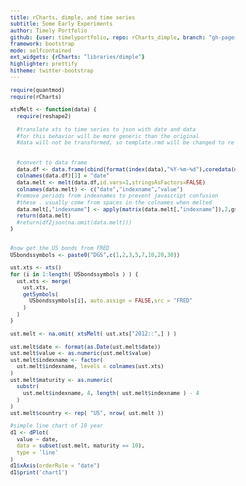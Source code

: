 ```yaml
---
title: rCharts, dimple, and time series
subtitle: Some Early Experiments
author: Timely Portfolio
github: {user: timelyportfolio, repo: rCharts_dimple, branch: "gh-pages"}
framework: bootstrap
mode: selfcontained
ext_widgets: {rCharts: "libraries/dimple"}
highlighter: prettify
hitheme: twitter-bootstrap
---
```




```r
require(quantmod)
require(rCharts)

xtsMelt <- function(data) {
  require(reshape2)
  
  #translate xts to time series to json with date and data
  #for this behavior will be more generic than the original
  #data will not be transformed, so template.rmd will be changed to reflect
  
  
  #convert to data frame
  data.df <- data.frame(cbind(format(index(data),"%Y-%m-%d"),coredata(data)))
  colnames(data.df)[1] = "date"
  data.melt <- melt(data.df,id.vars=1,stringsAsFactors=FALSE)
  colnames(data.melt) <- c("date","indexname","value")
  #remove periods from indexnames to prevent javascript confusion
  #these . usually come from spaces in the colnames when melted
  data.melt[,"indexname"] <- apply(matrix(data.melt[,"indexname"]),2,gsub,pattern="[.]",replacement="")
  return(data.melt)
  #return(df2json(na.omit(data.melt)))
}


#now get the US bonds from FRED
USbondssymbols <- paste0("DGS",c(1,2,3,5,7,10,20,30))

ust.xts <- xts()
for (i in 1:length( USbondssymbols ) ) {
  ust.xts <- merge( 
    ust.xts,
    getSymbols( 
      USbondssymbols[i], auto.assign = FALSE,src = "FRED"
    )
  )
}

ust.melt <- na.omit( xtsMelt( ust.xts["2012::",] ) )

ust.melt$date <- format(as.Date(ust.melt$date))
ust.melt$value <- as.numeric(ust.melt$value)
ust.melt$indexname <- factor(
  ust.melt$indexname, levels = colnames(ust.xts)
)
ust.melt$maturity <- as.numeric(
  substr(
    ust.melt$indexname, 4, length( ust.melt$indexname ) - 4
  )
)
ust.melt$country <- rep( "US", nrow( ust.melt ))

#simple line chart of 10 year
d1 <- dPlot(
  value ~ date,
  data = subset(ust.melt, maturity == 10),
  type = 'line'
)
d1$xAxis(orderRule = "date")
d1$print('chart1')
```


<div id='chart1' class='rChart dimple'></div>
<script type="text/javascript">
  var opts = {
 "dom": "chart1",
"width":    800,
"height":    400,
"x": "date",
"y": "value",
"type": "line",
"id": "chart1" 
},
    data = [
 {
 "date": "2012-01-02",
"indexname": "DGS10",
"value":   1.97,
"maturity":     10,
"country": "US" 
},
{
 "date": "2012-01-03",
"indexname": "DGS10",
"value":      2,
"maturity":     10,
"country": "US" 
},
{
 "date": "2012-01-04",
"indexname": "DGS10",
"value":   2.02,
"maturity":     10,
"country": "US" 
},
{
 "date": "2012-01-05",
"indexname": "DGS10",
"value":   1.98,
"maturity":     10,
"country": "US" 
},
{
 "date": "2012-01-08",
"indexname": "DGS10",
"value":   1.98,
"maturity":     10,
"country": "US" 
},
{
 "date": "2012-01-09",
"indexname": "DGS10",
"value":      2,
"maturity":     10,
"country": "US" 
},
{
 "date": "2012-01-10",
"indexname": "DGS10",
"value":   1.93,
"maturity":     10,
"country": "US" 
},
{
 "date": "2012-01-11",
"indexname": "DGS10",
"value":   1.94,
"maturity":     10,
"country": "US" 
},
{
 "date": "2012-01-12",
"indexname": "DGS10",
"value":   1.89,
"maturity":     10,
"country": "US" 
},
{
 "date": "2012-01-16",
"indexname": "DGS10",
"value":   1.87,
"maturity":     10,
"country": "US" 
},
{
 "date": "2012-01-17",
"indexname": "DGS10",
"value":   1.92,
"maturity":     10,
"country": "US" 
},
{
 "date": "2012-01-18",
"indexname": "DGS10",
"value":   2.01,
"maturity":     10,
"country": "US" 
},
{
 "date": "2012-01-19",
"indexname": "DGS10",
"value":   2.05,
"maturity":     10,
"country": "US" 
},
{
 "date": "2012-01-22",
"indexname": "DGS10",
"value":   2.09,
"maturity":     10,
"country": "US" 
},
{
 "date": "2012-01-23",
"indexname": "DGS10",
"value":   2.08,
"maturity":     10,
"country": "US" 
},
{
 "date": "2012-01-24",
"indexname": "DGS10",
"value":   2.01,
"maturity":     10,
"country": "US" 
},
{
 "date": "2012-01-25",
"indexname": "DGS10",
"value":   1.96,
"maturity":     10,
"country": "US" 
},
{
 "date": "2012-01-26",
"indexname": "DGS10",
"value":   1.93,
"maturity":     10,
"country": "US" 
},
{
 "date": "2012-01-29",
"indexname": "DGS10",
"value":   1.87,
"maturity":     10,
"country": "US" 
},
{
 "date": "2012-01-30",
"indexname": "DGS10",
"value":   1.83,
"maturity":     10,
"country": "US" 
},
{
 "date": "2012-01-31",
"indexname": "DGS10",
"value":   1.87,
"maturity":     10,
"country": "US" 
},
{
 "date": "2012-02-01",
"indexname": "DGS10",
"value":   1.86,
"maturity":     10,
"country": "US" 
},
{
 "date": "2012-02-02",
"indexname": "DGS10",
"value":   1.97,
"maturity":     10,
"country": "US" 
},
{
 "date": "2012-02-05",
"indexname": "DGS10",
"value":   1.93,
"maturity":     10,
"country": "US" 
},
{
 "date": "2012-02-06",
"indexname": "DGS10",
"value":      2,
"maturity":     10,
"country": "US" 
},
{
 "date": "2012-02-07",
"indexname": "DGS10",
"value":   2.01,
"maturity":     10,
"country": "US" 
},
{
 "date": "2012-02-08",
"indexname": "DGS10",
"value":   2.04,
"maturity":     10,
"country": "US" 
},
{
 "date": "2012-02-09",
"indexname": "DGS10",
"value":   1.96,
"maturity":     10,
"country": "US" 
},
{
 "date": "2012-02-12",
"indexname": "DGS10",
"value":   1.99,
"maturity":     10,
"country": "US" 
},
{
 "date": "2012-02-13",
"indexname": "DGS10",
"value":   1.92,
"maturity":     10,
"country": "US" 
},
{
 "date": "2012-02-14",
"indexname": "DGS10",
"value":   1.93,
"maturity":     10,
"country": "US" 
},
{
 "date": "2012-02-15",
"indexname": "DGS10",
"value":   1.99,
"maturity":     10,
"country": "US" 
},
{
 "date": "2012-02-16",
"indexname": "DGS10",
"value":   2.01,
"maturity":     10,
"country": "US" 
},
{
 "date": "2012-02-20",
"indexname": "DGS10",
"value":   2.05,
"maturity":     10,
"country": "US" 
},
{
 "date": "2012-02-21",
"indexname": "DGS10",
"value":   2.01,
"maturity":     10,
"country": "US" 
},
{
 "date": "2012-02-22",
"indexname": "DGS10",
"value":   1.99,
"maturity":     10,
"country": "US" 
},
{
 "date": "2012-02-23",
"indexname": "DGS10",
"value":   1.98,
"maturity":     10,
"country": "US" 
},
{
 "date": "2012-02-26",
"indexname": "DGS10",
"value":   1.92,
"maturity":     10,
"country": "US" 
},
{
 "date": "2012-02-27",
"indexname": "DGS10",
"value":   1.94,
"maturity":     10,
"country": "US" 
},
{
 "date": "2012-02-28",
"indexname": "DGS10",
"value":   1.98,
"maturity":     10,
"country": "US" 
},
{
 "date": "2012-02-29",
"indexname": "DGS10",
"value":   2.03,
"maturity":     10,
"country": "US" 
},
{
 "date": "2012-03-01",
"indexname": "DGS10",
"value":   1.99,
"maturity":     10,
"country": "US" 
},
{
 "date": "2012-03-04",
"indexname": "DGS10",
"value":      2,
"maturity":     10,
"country": "US" 
},
{
 "date": "2012-03-05",
"indexname": "DGS10",
"value":   1.96,
"maturity":     10,
"country": "US" 
},
{
 "date": "2012-03-06",
"indexname": "DGS10",
"value":   1.98,
"maturity":     10,
"country": "US" 
},
{
 "date": "2012-03-07",
"indexname": "DGS10",
"value":   2.03,
"maturity":     10,
"country": "US" 
},
{
 "date": "2012-03-08",
"indexname": "DGS10",
"value":   2.04,
"maturity":     10,
"country": "US" 
},
{
 "date": "2012-03-11",
"indexname": "DGS10",
"value":   2.04,
"maturity":     10,
"country": "US" 
},
{
 "date": "2012-03-12",
"indexname": "DGS10",
"value":   2.14,
"maturity":     10,
"country": "US" 
},
{
 "date": "2012-03-13",
"indexname": "DGS10",
"value":   2.29,
"maturity":     10,
"country": "US" 
},
{
 "date": "2012-03-14",
"indexname": "DGS10",
"value":   2.29,
"maturity":     10,
"country": "US" 
},
{
 "date": "2012-03-15",
"indexname": "DGS10",
"value":   2.31,
"maturity":     10,
"country": "US" 
},
{
 "date": "2012-03-18",
"indexname": "DGS10",
"value":   2.39,
"maturity":     10,
"country": "US" 
},
{
 "date": "2012-03-19",
"indexname": "DGS10",
"value":   2.38,
"maturity":     10,
"country": "US" 
},
{
 "date": "2012-03-20",
"indexname": "DGS10",
"value":   2.31,
"maturity":     10,
"country": "US" 
},
{
 "date": "2012-03-21",
"indexname": "DGS10",
"value":   2.29,
"maturity":     10,
"country": "US" 
},
{
 "date": "2012-03-22",
"indexname": "DGS10",
"value":   2.25,
"maturity":     10,
"country": "US" 
},
{
 "date": "2012-03-25",
"indexname": "DGS10",
"value":   2.26,
"maturity":     10,
"country": "US" 
},
{
 "date": "2012-03-26",
"indexname": "DGS10",
"value":    2.2,
"maturity":     10,
"country": "US" 
},
{
 "date": "2012-03-27",
"indexname": "DGS10",
"value":   2.21,
"maturity":     10,
"country": "US" 
},
{
 "date": "2012-03-28",
"indexname": "DGS10",
"value":   2.18,
"maturity":     10,
"country": "US" 
},
{
 "date": "2012-03-29",
"indexname": "DGS10",
"value":   2.23,
"maturity":     10,
"country": "US" 
},
{
 "date": "2012-04-01",
"indexname": "DGS10",
"value":   2.22,
"maturity":     10,
"country": "US" 
},
{
 "date": "2012-04-02",
"indexname": "DGS10",
"value":    2.3,
"maturity":     10,
"country": "US" 
},
{
 "date": "2012-04-03",
"indexname": "DGS10",
"value":   2.25,
"maturity":     10,
"country": "US" 
},
{
 "date": "2012-04-04",
"indexname": "DGS10",
"value":   2.19,
"maturity":     10,
"country": "US" 
},
{
 "date": "2012-04-05",
"indexname": "DGS10",
"value":   2.07,
"maturity":     10,
"country": "US" 
},
{
 "date": "2012-04-08",
"indexname": "DGS10",
"value":   2.06,
"maturity":     10,
"country": "US" 
},
{
 "date": "2012-04-09",
"indexname": "DGS10",
"value":   2.01,
"maturity":     10,
"country": "US" 
},
{
 "date": "2012-04-10",
"indexname": "DGS10",
"value":   2.05,
"maturity":     10,
"country": "US" 
},
{
 "date": "2012-04-11",
"indexname": "DGS10",
"value":   2.08,
"maturity":     10,
"country": "US" 
},
{
 "date": "2012-04-12",
"indexname": "DGS10",
"value":   2.02,
"maturity":     10,
"country": "US" 
},
{
 "date": "2012-04-15",
"indexname": "DGS10",
"value":      2,
"maturity":     10,
"country": "US" 
},
{
 "date": "2012-04-16",
"indexname": "DGS10",
"value":   2.03,
"maturity":     10,
"country": "US" 
},
{
 "date": "2012-04-17",
"indexname": "DGS10",
"value":      2,
"maturity":     10,
"country": "US" 
},
{
 "date": "2012-04-18",
"indexname": "DGS10",
"value":   1.98,
"maturity":     10,
"country": "US" 
},
{
 "date": "2012-04-19",
"indexname": "DGS10",
"value":   1.99,
"maturity":     10,
"country": "US" 
},
{
 "date": "2012-04-22",
"indexname": "DGS10",
"value":   1.96,
"maturity":     10,
"country": "US" 
},
{
 "date": "2012-04-23",
"indexname": "DGS10",
"value":      2,
"maturity":     10,
"country": "US" 
},
{
 "date": "2012-04-24",
"indexname": "DGS10",
"value":   2.01,
"maturity":     10,
"country": "US" 
},
{
 "date": "2012-04-25",
"indexname": "DGS10",
"value":   1.98,
"maturity":     10,
"country": "US" 
},
{
 "date": "2012-04-26",
"indexname": "DGS10",
"value":   1.96,
"maturity":     10,
"country": "US" 
},
{
 "date": "2012-04-29",
"indexname": "DGS10",
"value":   1.95,
"maturity":     10,
"country": "US" 
},
{
 "date": "2012-04-30",
"indexname": "DGS10",
"value":   1.98,
"maturity":     10,
"country": "US" 
},
{
 "date": "2012-05-01",
"indexname": "DGS10",
"value":   1.96,
"maturity":     10,
"country": "US" 
},
{
 "date": "2012-05-02",
"indexname": "DGS10",
"value":   1.96,
"maturity":     10,
"country": "US" 
},
{
 "date": "2012-05-03",
"indexname": "DGS10",
"value":   1.91,
"maturity":     10,
"country": "US" 
},
{
 "date": "2012-05-06",
"indexname": "DGS10",
"value":   1.92,
"maturity":     10,
"country": "US" 
},
{
 "date": "2012-05-07",
"indexname": "DGS10",
"value":   1.88,
"maturity":     10,
"country": "US" 
},
{
 "date": "2012-05-08",
"indexname": "DGS10",
"value":   1.87,
"maturity":     10,
"country": "US" 
},
{
 "date": "2012-05-09",
"indexname": "DGS10",
"value":   1.89,
"maturity":     10,
"country": "US" 
},
{
 "date": "2012-05-10",
"indexname": "DGS10",
"value":   1.84,
"maturity":     10,
"country": "US" 
},
{
 "date": "2012-05-13",
"indexname": "DGS10",
"value":   1.78,
"maturity":     10,
"country": "US" 
},
{
 "date": "2012-05-14",
"indexname": "DGS10",
"value":   1.76,
"maturity":     10,
"country": "US" 
},
{
 "date": "2012-05-15",
"indexname": "DGS10",
"value":   1.76,
"maturity":     10,
"country": "US" 
},
{
 "date": "2012-05-16",
"indexname": "DGS10",
"value":    1.7,
"maturity":     10,
"country": "US" 
},
{
 "date": "2012-05-17",
"indexname": "DGS10",
"value":   1.71,
"maturity":     10,
"country": "US" 
},
{
 "date": "2012-05-20",
"indexname": "DGS10",
"value":   1.75,
"maturity":     10,
"country": "US" 
},
{
 "date": "2012-05-21",
"indexname": "DGS10",
"value":   1.79,
"maturity":     10,
"country": "US" 
},
{
 "date": "2012-05-22",
"indexname": "DGS10",
"value":   1.73,
"maturity":     10,
"country": "US" 
},
{
 "date": "2012-05-23",
"indexname": "DGS10",
"value":   1.77,
"maturity":     10,
"country": "US" 
},
{
 "date": "2012-05-24",
"indexname": "DGS10",
"value":   1.75,
"maturity":     10,
"country": "US" 
},
{
 "date": "2012-05-28",
"indexname": "DGS10",
"value":   1.74,
"maturity":     10,
"country": "US" 
},
{
 "date": "2012-05-29",
"indexname": "DGS10",
"value":   1.63,
"maturity":     10,
"country": "US" 
},
{
 "date": "2012-05-30",
"indexname": "DGS10",
"value":   1.59,
"maturity":     10,
"country": "US" 
},
{
 "date": "2012-05-31",
"indexname": "DGS10",
"value":   1.47,
"maturity":     10,
"country": "US" 
},
{
 "date": "2012-06-03",
"indexname": "DGS10",
"value":   1.53,
"maturity":     10,
"country": "US" 
},
{
 "date": "2012-06-04",
"indexname": "DGS10",
"value":   1.57,
"maturity":     10,
"country": "US" 
},
{
 "date": "2012-06-05",
"indexname": "DGS10",
"value":   1.66,
"maturity":     10,
"country": "US" 
},
{
 "date": "2012-06-06",
"indexname": "DGS10",
"value":   1.66,
"maturity":     10,
"country": "US" 
},
{
 "date": "2012-06-07",
"indexname": "DGS10",
"value":   1.65,
"maturity":     10,
"country": "US" 
},
{
 "date": "2012-06-10",
"indexname": "DGS10",
"value":    1.6,
"maturity":     10,
"country": "US" 
},
{
 "date": "2012-06-11",
"indexname": "DGS10",
"value":   1.67,
"maturity":     10,
"country": "US" 
},
{
 "date": "2012-06-12",
"indexname": "DGS10",
"value":   1.61,
"maturity":     10,
"country": "US" 
},
{
 "date": "2012-06-13",
"indexname": "DGS10",
"value":   1.64,
"maturity":     10,
"country": "US" 
},
{
 "date": "2012-06-14",
"indexname": "DGS10",
"value":    1.6,
"maturity":     10,
"country": "US" 
},
{
 "date": "2012-06-17",
"indexname": "DGS10",
"value":   1.59,
"maturity":     10,
"country": "US" 
},
{
 "date": "2012-06-18",
"indexname": "DGS10",
"value":   1.64,
"maturity":     10,
"country": "US" 
},
{
 "date": "2012-06-19",
"indexname": "DGS10",
"value":   1.65,
"maturity":     10,
"country": "US" 
},
{
 "date": "2012-06-20",
"indexname": "DGS10",
"value":   1.63,
"maturity":     10,
"country": "US" 
},
{
 "date": "2012-06-21",
"indexname": "DGS10",
"value":   1.69,
"maturity":     10,
"country": "US" 
},
{
 "date": "2012-06-24",
"indexname": "DGS10",
"value":   1.63,
"maturity":     10,
"country": "US" 
},
{
 "date": "2012-06-25",
"indexname": "DGS10",
"value":   1.66,
"maturity":     10,
"country": "US" 
},
{
 "date": "2012-06-26",
"indexname": "DGS10",
"value":   1.65,
"maturity":     10,
"country": "US" 
},
{
 "date": "2012-06-27",
"indexname": "DGS10",
"value":    1.6,
"maturity":     10,
"country": "US" 
},
{
 "date": "2012-06-28",
"indexname": "DGS10",
"value":   1.67,
"maturity":     10,
"country": "US" 
},
{
 "date": "2012-07-01",
"indexname": "DGS10",
"value":   1.61,
"maturity":     10,
"country": "US" 
},
{
 "date": "2012-07-02",
"indexname": "DGS10",
"value":   1.65,
"maturity":     10,
"country": "US" 
},
{
 "date": "2012-07-04",
"indexname": "DGS10",
"value":   1.62,
"maturity":     10,
"country": "US" 
},
{
 "date": "2012-07-05",
"indexname": "DGS10",
"value":   1.57,
"maturity":     10,
"country": "US" 
},
{
 "date": "2012-07-08",
"indexname": "DGS10",
"value":   1.53,
"maturity":     10,
"country": "US" 
},
{
 "date": "2012-07-09",
"indexname": "DGS10",
"value":   1.53,
"maturity":     10,
"country": "US" 
},
{
 "date": "2012-07-10",
"indexname": "DGS10",
"value":   1.54,
"maturity":     10,
"country": "US" 
},
{
 "date": "2012-07-11",
"indexname": "DGS10",
"value":    1.5,
"maturity":     10,
"country": "US" 
},
{
 "date": "2012-07-12",
"indexname": "DGS10",
"value":   1.52,
"maturity":     10,
"country": "US" 
},
{
 "date": "2012-07-15",
"indexname": "DGS10",
"value":    1.5,
"maturity":     10,
"country": "US" 
},
{
 "date": "2012-07-16",
"indexname": "DGS10",
"value":   1.53,
"maturity":     10,
"country": "US" 
},
{
 "date": "2012-07-17",
"indexname": "DGS10",
"value":   1.52,
"maturity":     10,
"country": "US" 
},
{
 "date": "2012-07-18",
"indexname": "DGS10",
"value":   1.54,
"maturity":     10,
"country": "US" 
},
{
 "date": "2012-07-19",
"indexname": "DGS10",
"value":   1.49,
"maturity":     10,
"country": "US" 
},
{
 "date": "2012-07-22",
"indexname": "DGS10",
"value":   1.47,
"maturity":     10,
"country": "US" 
},
{
 "date": "2012-07-23",
"indexname": "DGS10",
"value":   1.44,
"maturity":     10,
"country": "US" 
},
{
 "date": "2012-07-24",
"indexname": "DGS10",
"value":   1.43,
"maturity":     10,
"country": "US" 
},
{
 "date": "2012-07-25",
"indexname": "DGS10",
"value":   1.45,
"maturity":     10,
"country": "US" 
},
{
 "date": "2012-07-26",
"indexname": "DGS10",
"value":   1.58,
"maturity":     10,
"country": "US" 
},
{
 "date": "2012-07-29",
"indexname": "DGS10",
"value":   1.53,
"maturity":     10,
"country": "US" 
},
{
 "date": "2012-07-30",
"indexname": "DGS10",
"value":   1.51,
"maturity":     10,
"country": "US" 
},
{
 "date": "2012-07-31",
"indexname": "DGS10",
"value":   1.56,
"maturity":     10,
"country": "US" 
},
{
 "date": "2012-08-01",
"indexname": "DGS10",
"value":   1.51,
"maturity":     10,
"country": "US" 
},
{
 "date": "2012-08-02",
"indexname": "DGS10",
"value":    1.6,
"maturity":     10,
"country": "US" 
},
{
 "date": "2012-08-05",
"indexname": "DGS10",
"value":   1.59,
"maturity":     10,
"country": "US" 
},
{
 "date": "2012-08-06",
"indexname": "DGS10",
"value":   1.66,
"maturity":     10,
"country": "US" 
},
{
 "date": "2012-08-07",
"indexname": "DGS10",
"value":   1.68,
"maturity":     10,
"country": "US" 
},
{
 "date": "2012-08-08",
"indexname": "DGS10",
"value":   1.69,
"maturity":     10,
"country": "US" 
},
{
 "date": "2012-08-09",
"indexname": "DGS10",
"value":   1.65,
"maturity":     10,
"country": "US" 
},
{
 "date": "2012-08-12",
"indexname": "DGS10",
"value":   1.65,
"maturity":     10,
"country": "US" 
},
{
 "date": "2012-08-13",
"indexname": "DGS10",
"value":   1.73,
"maturity":     10,
"country": "US" 
},
{
 "date": "2012-08-14",
"indexname": "DGS10",
"value":    1.8,
"maturity":     10,
"country": "US" 
},
{
 "date": "2012-08-15",
"indexname": "DGS10",
"value":   1.83,
"maturity":     10,
"country": "US" 
},
{
 "date": "2012-08-16",
"indexname": "DGS10",
"value":   1.81,
"maturity":     10,
"country": "US" 
},
{
 "date": "2012-08-19",
"indexname": "DGS10",
"value":   1.82,
"maturity":     10,
"country": "US" 
},
{
 "date": "2012-08-20",
"indexname": "DGS10",
"value":    1.8,
"maturity":     10,
"country": "US" 
},
{
 "date": "2012-08-21",
"indexname": "DGS10",
"value":   1.71,
"maturity":     10,
"country": "US" 
},
{
 "date": "2012-08-22",
"indexname": "DGS10",
"value":   1.68,
"maturity":     10,
"country": "US" 
},
{
 "date": "2012-08-23",
"indexname": "DGS10",
"value":   1.68,
"maturity":     10,
"country": "US" 
},
{
 "date": "2012-08-26",
"indexname": "DGS10",
"value":   1.65,
"maturity":     10,
"country": "US" 
},
{
 "date": "2012-08-27",
"indexname": "DGS10",
"value":   1.64,
"maturity":     10,
"country": "US" 
},
{
 "date": "2012-08-28",
"indexname": "DGS10",
"value":   1.66,
"maturity":     10,
"country": "US" 
},
{
 "date": "2012-08-29",
"indexname": "DGS10",
"value":   1.63,
"maturity":     10,
"country": "US" 
},
{
 "date": "2012-08-30",
"indexname": "DGS10",
"value":   1.57,
"maturity":     10,
"country": "US" 
},
{
 "date": "2012-09-03",
"indexname": "DGS10",
"value":   1.59,
"maturity":     10,
"country": "US" 
},
{
 "date": "2012-09-04",
"indexname": "DGS10",
"value":    1.6,
"maturity":     10,
"country": "US" 
},
{
 "date": "2012-09-05",
"indexname": "DGS10",
"value":   1.68,
"maturity":     10,
"country": "US" 
},
{
 "date": "2012-09-06",
"indexname": "DGS10",
"value":   1.67,
"maturity":     10,
"country": "US" 
},
{
 "date": "2012-09-09",
"indexname": "DGS10",
"value":   1.68,
"maturity":     10,
"country": "US" 
},
{
 "date": "2012-09-10",
"indexname": "DGS10",
"value":    1.7,
"maturity":     10,
"country": "US" 
},
{
 "date": "2012-09-11",
"indexname": "DGS10",
"value":   1.77,
"maturity":     10,
"country": "US" 
},
{
 "date": "2012-09-12",
"indexname": "DGS10",
"value":   1.75,
"maturity":     10,
"country": "US" 
},
{
 "date": "2012-09-13",
"indexname": "DGS10",
"value":   1.88,
"maturity":     10,
"country": "US" 
},
{
 "date": "2012-09-16",
"indexname": "DGS10",
"value":   1.85,
"maturity":     10,
"country": "US" 
},
{
 "date": "2012-09-17",
"indexname": "DGS10",
"value":   1.82,
"maturity":     10,
"country": "US" 
},
{
 "date": "2012-09-18",
"indexname": "DGS10",
"value":   1.79,
"maturity":     10,
"country": "US" 
},
{
 "date": "2012-09-19",
"indexname": "DGS10",
"value":    1.8,
"maturity":     10,
"country": "US" 
},
{
 "date": "2012-09-20",
"indexname": "DGS10",
"value":   1.77,
"maturity":     10,
"country": "US" 
},
{
 "date": "2012-09-23",
"indexname": "DGS10",
"value":   1.74,
"maturity":     10,
"country": "US" 
},
{
 "date": "2012-09-24",
"indexname": "DGS10",
"value":    1.7,
"maturity":     10,
"country": "US" 
},
{
 "date": "2012-09-25",
"indexname": "DGS10",
"value":   1.64,
"maturity":     10,
"country": "US" 
},
{
 "date": "2012-09-26",
"indexname": "DGS10",
"value":   1.66,
"maturity":     10,
"country": "US" 
},
{
 "date": "2012-09-27",
"indexname": "DGS10",
"value":   1.65,
"maturity":     10,
"country": "US" 
},
{
 "date": "2012-09-30",
"indexname": "DGS10",
"value":   1.64,
"maturity":     10,
"country": "US" 
},
{
 "date": "2012-10-01",
"indexname": "DGS10",
"value":   1.64,
"maturity":     10,
"country": "US" 
},
{
 "date": "2012-10-02",
"indexname": "DGS10",
"value":   1.64,
"maturity":     10,
"country": "US" 
},
{
 "date": "2012-10-03",
"indexname": "DGS10",
"value":    1.7,
"maturity":     10,
"country": "US" 
},
{
 "date": "2012-10-04",
"indexname": "DGS10",
"value":   1.75,
"maturity":     10,
"country": "US" 
},
{
 "date": "2012-10-08",
"indexname": "DGS10",
"value":   1.74,
"maturity":     10,
"country": "US" 
},
{
 "date": "2012-10-09",
"indexname": "DGS10",
"value":   1.72,
"maturity":     10,
"country": "US" 
},
{
 "date": "2012-10-10",
"indexname": "DGS10",
"value":    1.7,
"maturity":     10,
"country": "US" 
},
{
 "date": "2012-10-11",
"indexname": "DGS10",
"value":   1.69,
"maturity":     10,
"country": "US" 
},
{
 "date": "2012-10-14",
"indexname": "DGS10",
"value":    1.7,
"maturity":     10,
"country": "US" 
},
{
 "date": "2012-10-15",
"indexname": "DGS10",
"value":   1.75,
"maturity":     10,
"country": "US" 
},
{
 "date": "2012-10-16",
"indexname": "DGS10",
"value":   1.83,
"maturity":     10,
"country": "US" 
},
{
 "date": "2012-10-17",
"indexname": "DGS10",
"value":   1.86,
"maturity":     10,
"country": "US" 
},
{
 "date": "2012-10-18",
"indexname": "DGS10",
"value":   1.79,
"maturity":     10,
"country": "US" 
},
{
 "date": "2012-10-21",
"indexname": "DGS10",
"value":   1.83,
"maturity":     10,
"country": "US" 
},
{
 "date": "2012-10-22",
"indexname": "DGS10",
"value":   1.79,
"maturity":     10,
"country": "US" 
},
{
 "date": "2012-10-23",
"indexname": "DGS10",
"value":    1.8,
"maturity":     10,
"country": "US" 
},
{
 "date": "2012-10-24",
"indexname": "DGS10",
"value":   1.86,
"maturity":     10,
"country": "US" 
},
{
 "date": "2012-10-25",
"indexname": "DGS10",
"value":   1.78,
"maturity":     10,
"country": "US" 
},
{
 "date": "2012-10-28",
"indexname": "DGS10",
"value":   1.74,
"maturity":     10,
"country": "US" 
},
{
 "date": "2012-10-30",
"indexname": "DGS10",
"value":   1.72,
"maturity":     10,
"country": "US" 
},
{
 "date": "2012-10-31",
"indexname": "DGS10",
"value":   1.75,
"maturity":     10,
"country": "US" 
},
{
 "date": "2012-11-01",
"indexname": "DGS10",
"value":   1.75,
"maturity":     10,
"country": "US" 
},
{
 "date": "2012-11-04",
"indexname": "DGS10",
"value":   1.72,
"maturity":     10,
"country": "US" 
},
{
 "date": "2012-11-05",
"indexname": "DGS10",
"value":   1.78,
"maturity":     10,
"country": "US" 
},
{
 "date": "2012-11-06",
"indexname": "DGS10",
"value":   1.68,
"maturity":     10,
"country": "US" 
},
{
 "date": "2012-11-07",
"indexname": "DGS10",
"value":   1.62,
"maturity":     10,
"country": "US" 
},
{
 "date": "2012-11-08",
"indexname": "DGS10",
"value":   1.61,
"maturity":     10,
"country": "US" 
},
{
 "date": "2012-11-12",
"indexname": "DGS10",
"value":   1.59,
"maturity":     10,
"country": "US" 
},
{
 "date": "2012-11-13",
"indexname": "DGS10",
"value":   1.59,
"maturity":     10,
"country": "US" 
},
{
 "date": "2012-11-14",
"indexname": "DGS10",
"value":   1.58,
"maturity":     10,
"country": "US" 
},
{
 "date": "2012-11-15",
"indexname": "DGS10",
"value":   1.58,
"maturity":     10,
"country": "US" 
},
{
 "date": "2012-11-18",
"indexname": "DGS10",
"value":   1.61,
"maturity":     10,
"country": "US" 
},
{
 "date": "2012-11-19",
"indexname": "DGS10",
"value":   1.66,
"maturity":     10,
"country": "US" 
},
{
 "date": "2012-11-20",
"indexname": "DGS10",
"value":   1.69,
"maturity":     10,
"country": "US" 
},
{
 "date": "2012-11-22",
"indexname": "DGS10",
"value":    1.7,
"maturity":     10,
"country": "US" 
},
{
 "date": "2012-11-25",
"indexname": "DGS10",
"value":   1.66,
"maturity":     10,
"country": "US" 
},
{
 "date": "2012-11-26",
"indexname": "DGS10",
"value":   1.64,
"maturity":     10,
"country": "US" 
},
{
 "date": "2012-11-27",
"indexname": "DGS10",
"value":   1.63,
"maturity":     10,
"country": "US" 
},
{
 "date": "2012-11-28",
"indexname": "DGS10",
"value":   1.62,
"maturity":     10,
"country": "US" 
},
{
 "date": "2012-11-29",
"indexname": "DGS10",
"value":   1.62,
"maturity":     10,
"country": "US" 
},
{
 "date": "2012-12-02",
"indexname": "DGS10",
"value":   1.63,
"maturity":     10,
"country": "US" 
},
{
 "date": "2012-12-03",
"indexname": "DGS10",
"value":   1.62,
"maturity":     10,
"country": "US" 
},
{
 "date": "2012-12-04",
"indexname": "DGS10",
"value":    1.6,
"maturity":     10,
"country": "US" 
},
{
 "date": "2012-12-05",
"indexname": "DGS10",
"value":   1.59,
"maturity":     10,
"country": "US" 
},
{
 "date": "2012-12-06",
"indexname": "DGS10",
"value":   1.64,
"maturity":     10,
"country": "US" 
},
{
 "date": "2012-12-09",
"indexname": "DGS10",
"value":   1.63,
"maturity":     10,
"country": "US" 
},
{
 "date": "2012-12-10",
"indexname": "DGS10",
"value":   1.66,
"maturity":     10,
"country": "US" 
},
{
 "date": "2012-12-11",
"indexname": "DGS10",
"value":   1.72,
"maturity":     10,
"country": "US" 
},
{
 "date": "2012-12-12",
"indexname": "DGS10",
"value":   1.74,
"maturity":     10,
"country": "US" 
},
{
 "date": "2012-12-13",
"indexname": "DGS10",
"value":   1.72,
"maturity":     10,
"country": "US" 
},
{
 "date": "2012-12-16",
"indexname": "DGS10",
"value":   1.78,
"maturity":     10,
"country": "US" 
},
{
 "date": "2012-12-17",
"indexname": "DGS10",
"value":   1.84,
"maturity":     10,
"country": "US" 
},
{
 "date": "2012-12-18",
"indexname": "DGS10",
"value":   1.82,
"maturity":     10,
"country": "US" 
},
{
 "date": "2012-12-19",
"indexname": "DGS10",
"value":   1.81,
"maturity":     10,
"country": "US" 
},
{
 "date": "2012-12-20",
"indexname": "DGS10",
"value":   1.77,
"maturity":     10,
"country": "US" 
},
{
 "date": "2012-12-23",
"indexname": "DGS10",
"value":   1.79,
"maturity":     10,
"country": "US" 
},
{
 "date": "2012-12-25",
"indexname": "DGS10",
"value":   1.77,
"maturity":     10,
"country": "US" 
},
{
 "date": "2012-12-26",
"indexname": "DGS10",
"value":   1.74,
"maturity":     10,
"country": "US" 
},
{
 "date": "2012-12-27",
"indexname": "DGS10",
"value":   1.73,
"maturity":     10,
"country": "US" 
},
{
 "date": "2012-12-30",
"indexname": "DGS10",
"value":   1.78,
"maturity":     10,
"country": "US" 
},
{
 "date": "2013-01-01",
"indexname": "DGS10",
"value":   1.86,
"maturity":     10,
"country": "US" 
},
{
 "date": "2013-01-02",
"indexname": "DGS10",
"value":   1.92,
"maturity":     10,
"country": "US" 
},
{
 "date": "2013-01-03",
"indexname": "DGS10",
"value":   1.93,
"maturity":     10,
"country": "US" 
},
{
 "date": "2013-01-06",
"indexname": "DGS10",
"value":   1.92,
"maturity":     10,
"country": "US" 
},
{
 "date": "2013-01-07",
"indexname": "DGS10",
"value":   1.89,
"maturity":     10,
"country": "US" 
},
{
 "date": "2013-01-08",
"indexname": "DGS10",
"value":   1.88,
"maturity":     10,
"country": "US" 
},
{
 "date": "2013-01-09",
"indexname": "DGS10",
"value":   1.91,
"maturity":     10,
"country": "US" 
},
{
 "date": "2013-01-10",
"indexname": "DGS10",
"value":   1.89,
"maturity":     10,
"country": "US" 
},
{
 "date": "2013-01-13",
"indexname": "DGS10",
"value":   1.89,
"maturity":     10,
"country": "US" 
},
{
 "date": "2013-01-14",
"indexname": "DGS10",
"value":   1.86,
"maturity":     10,
"country": "US" 
},
{
 "date": "2013-01-15",
"indexname": "DGS10",
"value":   1.84,
"maturity":     10,
"country": "US" 
},
{
 "date": "2013-01-16",
"indexname": "DGS10",
"value":   1.89,
"maturity":     10,
"country": "US" 
},
{
 "date": "2013-01-17",
"indexname": "DGS10",
"value":   1.87,
"maturity":     10,
"country": "US" 
},
{
 "date": "2013-01-21",
"indexname": "DGS10",
"value":   1.86,
"maturity":     10,
"country": "US" 
},
{
 "date": "2013-01-22",
"indexname": "DGS10",
"value":   1.86,
"maturity":     10,
"country": "US" 
},
{
 "date": "2013-01-23",
"indexname": "DGS10",
"value":   1.88,
"maturity":     10,
"country": "US" 
},
{
 "date": "2013-01-24",
"indexname": "DGS10",
"value":   1.98,
"maturity":     10,
"country": "US" 
},
{
 "date": "2013-01-27",
"indexname": "DGS10",
"value":      2,
"maturity":     10,
"country": "US" 
},
{
 "date": "2013-01-28",
"indexname": "DGS10",
"value":   2.03,
"maturity":     10,
"country": "US" 
},
{
 "date": "2013-01-29",
"indexname": "DGS10",
"value":   2.03,
"maturity":     10,
"country": "US" 
},
{
 "date": "2013-01-30",
"indexname": "DGS10",
"value":   2.02,
"maturity":     10,
"country": "US" 
},
{
 "date": "2013-01-31",
"indexname": "DGS10",
"value":   2.04,
"maturity":     10,
"country": "US" 
},
{
 "date": "2013-02-03",
"indexname": "DGS10",
"value":      2,
"maturity":     10,
"country": "US" 
},
{
 "date": "2013-02-04",
"indexname": "DGS10",
"value":   2.04,
"maturity":     10,
"country": "US" 
},
{
 "date": "2013-02-05",
"indexname": "DGS10",
"value":      2,
"maturity":     10,
"country": "US" 
},
{
 "date": "2013-02-06",
"indexname": "DGS10",
"value":   1.99,
"maturity":     10,
"country": "US" 
},
{
 "date": "2013-02-07",
"indexname": "DGS10",
"value":   1.99,
"maturity":     10,
"country": "US" 
},
{
 "date": "2013-02-10",
"indexname": "DGS10",
"value":   1.99,
"maturity":     10,
"country": "US" 
},
{
 "date": "2013-02-11",
"indexname": "DGS10",
"value":   2.02,
"maturity":     10,
"country": "US" 
},
{
 "date": "2013-02-12",
"indexname": "DGS10",
"value":   2.05,
"maturity":     10,
"country": "US" 
},
{
 "date": "2013-02-13",
"indexname": "DGS10",
"value":      2,
"maturity":     10,
"country": "US" 
},
{
 "date": "2013-02-14",
"indexname": "DGS10",
"value":   2.01,
"maturity":     10,
"country": "US" 
},
{
 "date": "2013-02-18",
"indexname": "DGS10",
"value":   2.03,
"maturity":     10,
"country": "US" 
},
{
 "date": "2013-02-19",
"indexname": "DGS10",
"value":   2.02,
"maturity":     10,
"country": "US" 
},
{
 "date": "2013-02-20",
"indexname": "DGS10",
"value":   1.99,
"maturity":     10,
"country": "US" 
},
{
 "date": "2013-02-21",
"indexname": "DGS10",
"value":   1.97,
"maturity":     10,
"country": "US" 
},
{
 "date": "2013-02-24",
"indexname": "DGS10",
"value":   1.88,
"maturity":     10,
"country": "US" 
},
{
 "date": "2013-02-25",
"indexname": "DGS10",
"value":   1.88,
"maturity":     10,
"country": "US" 
},
{
 "date": "2013-02-26",
"indexname": "DGS10",
"value":   1.91,
"maturity":     10,
"country": "US" 
},
{
 "date": "2013-02-27",
"indexname": "DGS10",
"value":   1.89,
"maturity":     10,
"country": "US" 
},
{
 "date": "2013-02-28",
"indexname": "DGS10",
"value":   1.86,
"maturity":     10,
"country": "US" 
},
{
 "date": "2013-03-03",
"indexname": "DGS10",
"value":   1.88,
"maturity":     10,
"country": "US" 
},
{
 "date": "2013-03-04",
"indexname": "DGS10",
"value":    1.9,
"maturity":     10,
"country": "US" 
},
{
 "date": "2013-03-05",
"indexname": "DGS10",
"value":   1.95,
"maturity":     10,
"country": "US" 
},
{
 "date": "2013-03-06",
"indexname": "DGS10",
"value":      2,
"maturity":     10,
"country": "US" 
},
{
 "date": "2013-03-07",
"indexname": "DGS10",
"value":   2.06,
"maturity":     10,
"country": "US" 
},
{
 "date": "2013-03-10",
"indexname": "DGS10",
"value":   2.07,
"maturity":     10,
"country": "US" 
},
{
 "date": "2013-03-11",
"indexname": "DGS10",
"value":   2.03,
"maturity":     10,
"country": "US" 
},
{
 "date": "2013-03-12",
"indexname": "DGS10",
"value":   2.04,
"maturity":     10,
"country": "US" 
},
{
 "date": "2013-03-13",
"indexname": "DGS10",
"value":   2.04,
"maturity":     10,
"country": "US" 
},
{
 "date": "2013-03-14",
"indexname": "DGS10",
"value":   2.01,
"maturity":     10,
"country": "US" 
},
{
 "date": "2013-03-17",
"indexname": "DGS10",
"value":   1.96,
"maturity":     10,
"country": "US" 
},
{
 "date": "2013-03-18",
"indexname": "DGS10",
"value":   1.92,
"maturity":     10,
"country": "US" 
},
{
 "date": "2013-03-19",
"indexname": "DGS10",
"value":   1.96,
"maturity":     10,
"country": "US" 
},
{
 "date": "2013-03-20",
"indexname": "DGS10",
"value":   1.95,
"maturity":     10,
"country": "US" 
},
{
 "date": "2013-03-21",
"indexname": "DGS10",
"value":   1.93,
"maturity":     10,
"country": "US" 
},
{
 "date": "2013-03-24",
"indexname": "DGS10",
"value":   1.93,
"maturity":     10,
"country": "US" 
},
{
 "date": "2013-03-25",
"indexname": "DGS10",
"value":   1.92,
"maturity":     10,
"country": "US" 
},
{
 "date": "2013-03-26",
"indexname": "DGS10",
"value":   1.87,
"maturity":     10,
"country": "US" 
},
{
 "date": "2013-03-27",
"indexname": "DGS10",
"value":   1.87,
"maturity":     10,
"country": "US" 
},
{
 "date": "2013-03-31",
"indexname": "DGS10",
"value":   1.86,
"maturity":     10,
"country": "US" 
},
{
 "date": "2013-04-01",
"indexname": "DGS10",
"value":   1.88,
"maturity":     10,
"country": "US" 
},
{
 "date": "2013-04-02",
"indexname": "DGS10",
"value":   1.83,
"maturity":     10,
"country": "US" 
},
{
 "date": "2013-04-03",
"indexname": "DGS10",
"value":   1.78,
"maturity":     10,
"country": "US" 
},
{
 "date": "2013-04-04",
"indexname": "DGS10",
"value":   1.72,
"maturity":     10,
"country": "US" 
},
{
 "date": "2013-04-07",
"indexname": "DGS10",
"value":   1.76,
"maturity":     10,
"country": "US" 
},
{
 "date": "2013-04-08",
"indexname": "DGS10",
"value":   1.78,
"maturity":     10,
"country": "US" 
},
{
 "date": "2013-04-09",
"indexname": "DGS10",
"value":   1.84,
"maturity":     10,
"country": "US" 
},
{
 "date": "2013-04-10",
"indexname": "DGS10",
"value":   1.82,
"maturity":     10,
"country": "US" 
},
{
 "date": "2013-04-11",
"indexname": "DGS10",
"value":   1.75,
"maturity":     10,
"country": "US" 
},
{
 "date": "2013-04-14",
"indexname": "DGS10",
"value":   1.72,
"maturity":     10,
"country": "US" 
},
{
 "date": "2013-04-15",
"indexname": "DGS10",
"value":   1.75,
"maturity":     10,
"country": "US" 
},
{
 "date": "2013-04-16",
"indexname": "DGS10",
"value":   1.73,
"maturity":     10,
"country": "US" 
},
{
 "date": "2013-04-17",
"indexname": "DGS10",
"value":   1.72,
"maturity":     10,
"country": "US" 
},
{
 "date": "2013-04-18",
"indexname": "DGS10",
"value":   1.73,
"maturity":     10,
"country": "US" 
},
{
 "date": "2013-04-21",
"indexname": "DGS10",
"value":   1.72,
"maturity":     10,
"country": "US" 
},
{
 "date": "2013-04-22",
"indexname": "DGS10",
"value":   1.74,
"maturity":     10,
"country": "US" 
},
{
 "date": "2013-04-23",
"indexname": "DGS10",
"value":   1.73,
"maturity":     10,
"country": "US" 
},
{
 "date": "2013-04-24",
"indexname": "DGS10",
"value":   1.74,
"maturity":     10,
"country": "US" 
},
{
 "date": "2013-04-25",
"indexname": "DGS10",
"value":    1.7,
"maturity":     10,
"country": "US" 
},
{
 "date": "2013-04-28",
"indexname": "DGS10",
"value":    1.7,
"maturity":     10,
"country": "US" 
},
{
 "date": "2013-04-29",
"indexname": "DGS10",
"value":    1.7,
"maturity":     10,
"country": "US" 
},
{
 "date": "2013-04-30",
"indexname": "DGS10",
"value":   1.66,
"maturity":     10,
"country": "US" 
},
{
 "date": "2013-05-01",
"indexname": "DGS10",
"value":   1.66,
"maturity":     10,
"country": "US" 
},
{
 "date": "2013-05-02",
"indexname": "DGS10",
"value":   1.78,
"maturity":     10,
"country": "US" 
},
{
 "date": "2013-05-05",
"indexname": "DGS10",
"value":    1.8,
"maturity":     10,
"country": "US" 
},
{
 "date": "2013-05-06",
"indexname": "DGS10",
"value":   1.82,
"maturity":     10,
"country": "US" 
},
{
 "date": "2013-05-07",
"indexname": "DGS10",
"value":   1.81,
"maturity":     10,
"country": "US" 
},
{
 "date": "2013-05-08",
"indexname": "DGS10",
"value":   1.81,
"maturity":     10,
"country": "US" 
},
{
 "date": "2013-05-09",
"indexname": "DGS10",
"value":    1.9,
"maturity":     10,
"country": "US" 
},
{
 "date": "2013-05-12",
"indexname": "DGS10",
"value":   1.92,
"maturity":     10,
"country": "US" 
},
{
 "date": "2013-05-13",
"indexname": "DGS10",
"value":   1.96,
"maturity":     10,
"country": "US" 
},
{
 "date": "2013-05-14",
"indexname": "DGS10",
"value":   1.94,
"maturity":     10,
"country": "US" 
},
{
 "date": "2013-05-15",
"indexname": "DGS10",
"value":   1.87,
"maturity":     10,
"country": "US" 
},
{
 "date": "2013-05-16",
"indexname": "DGS10",
"value":   1.95,
"maturity":     10,
"country": "US" 
},
{
 "date": "2013-05-19",
"indexname": "DGS10",
"value":   1.97,
"maturity":     10,
"country": "US" 
},
{
 "date": "2013-05-20",
"indexname": "DGS10",
"value":   1.94,
"maturity":     10,
"country": "US" 
},
{
 "date": "2013-05-21",
"indexname": "DGS10",
"value":   2.03,
"maturity":     10,
"country": "US" 
},
{
 "date": "2013-05-22",
"indexname": "DGS10",
"value":   2.02,
"maturity":     10,
"country": "US" 
},
{
 "date": "2013-05-23",
"indexname": "DGS10",
"value":   2.01,
"maturity":     10,
"country": "US" 
},
{
 "date": "2013-05-27",
"indexname": "DGS10",
"value":   2.15,
"maturity":     10,
"country": "US" 
},
{
 "date": "2013-05-28",
"indexname": "DGS10",
"value":   2.13,
"maturity":     10,
"country": "US" 
},
{
 "date": "2013-05-29",
"indexname": "DGS10",
"value":   2.13,
"maturity":     10,
"country": "US" 
},
{
 "date": "2013-05-30",
"indexname": "DGS10",
"value":   2.16,
"maturity":     10,
"country": "US" 
},
{
 "date": "2013-06-02",
"indexname": "DGS10",
"value":   2.13,
"maturity":     10,
"country": "US" 
},
{
 "date": "2013-06-03",
"indexname": "DGS10",
"value":   2.14,
"maturity":     10,
"country": "US" 
},
{
 "date": "2013-06-04",
"indexname": "DGS10",
"value":    2.1,
"maturity":     10,
"country": "US" 
},
{
 "date": "2013-06-05",
"indexname": "DGS10",
"value":   2.08,
"maturity":     10,
"country": "US" 
},
{
 "date": "2013-06-06",
"indexname": "DGS10",
"value":   2.17,
"maturity":     10,
"country": "US" 
},
{
 "date": "2013-06-09",
"indexname": "DGS10",
"value":   2.22,
"maturity":     10,
"country": "US" 
},
{
 "date": "2013-06-10",
"indexname": "DGS10",
"value":    2.2,
"maturity":     10,
"country": "US" 
},
{
 "date": "2013-06-11",
"indexname": "DGS10",
"value":   2.25,
"maturity":     10,
"country": "US" 
},
{
 "date": "2013-06-12",
"indexname": "DGS10",
"value":   2.19,
"maturity":     10,
"country": "US" 
},
{
 "date": "2013-06-13",
"indexname": "DGS10",
"value":   2.14,
"maturity":     10,
"country": "US" 
},
{
 "date": "2013-06-16",
"indexname": "DGS10",
"value":   2.19,
"maturity":     10,
"country": "US" 
},
{
 "date": "2013-06-17",
"indexname": "DGS10",
"value":    2.2,
"maturity":     10,
"country": "US" 
},
{
 "date": "2013-06-18",
"indexname": "DGS10",
"value":   2.33,
"maturity":     10,
"country": "US" 
},
{
 "date": "2013-06-19",
"indexname": "DGS10",
"value":   2.41,
"maturity":     10,
"country": "US" 
},
{
 "date": "2013-06-20",
"indexname": "DGS10",
"value":   2.52,
"maturity":     10,
"country": "US" 
},
{
 "date": "2013-06-23",
"indexname": "DGS10",
"value":   2.57,
"maturity":     10,
"country": "US" 
} 
],
    xAxis = {
 "type": "addCategoryAxis",
"showPercent": false,
"orderRule": "date" 
},
    yAxis = {
 "type": "addMeasureAxis",
"showPercent": false 
},
    zAxis = [],
    legend = [];
  var svg = dimple.newSvg("#" + opts.id, opts.width, opts.height);

  //data = dimple.filterData(data, "Owner", ["Aperture", "Black Mesa"])
  var myChart = new dimple.chart(svg, data);
  if (opts.bounds) {
    myChart.setBounds(x = opts.bounds.x, y = opts.bounds.y, height = opts.bounds.height, width = opts.bounds.width);//myChart.setBounds(80, 30, 480, 330);
  }
  //dimple allows use of custom CSS with noFormats
  if(opts.noFormats) { myChart.noFormats = opts.noFormats; };
  //for markimekko and addAxis also have third parameter measure
  //so need to evaluate if measure provided
  //x axis
  var x;
  if(xAxis.measure) {
    x = myChart[xAxis.type]("x",opts.x,xAxis.measure);
  } else {
    x = myChart[xAxis.type]("x", opts.x);
  };
  if(!(xAxis.type === "addPctAxis")) x.showPercent = xAxis.showPercent;
  if (xAxis.orderRule) x.addOrderRule(xAxis.orderRule);
  if (xAxis.grouporderRule) x.addGroupOrderRule(xAxis.grouporderRule);  
  if (xAxis.overrideMin) x.overrideMin = xAxis.overrideMin;
  if (xAxis.overrideMax) x.overrideMax = xAxis.overrideMax;
  //y axis
  var y;
  if(yAxis.measure) {
    y = myChart[yAxis.type]("y",opts.y,yAxis.measure);
  } else {
    y = myChart[yAxis.type]("y", opts.y);
  };
  if(!(yAxis.type === "addPctAxis")) y.showPercent = yAxis.showPercent;
  if (yAxis.orderRule) y.addOrderRule(yAxis.orderRule);
  if (yAxis.grouporderRule) y.addGroupOrderRule(yAxis.grouporderRule);
  if (yAxis.overrideMin) y.overrideMin = yAxis.overrideMin;
  if (yAxis.overrideMax) y.overrideMax = yAxis.overrideMax;
  //z for bubbles
    var z;
  if (!(typeof(zAxis) === 'undefined') && zAxis.type){
    if(zAxis.measure) {
      z = myChart[zAxis.type]("z",opts.z,zAxis.measure);
    } else {
      z = myChart[zAxis.type]("z", opts.z);
    };
    if(!(zAxis.type === "addPctAxis")) z.showPercent = zAxis.showPercent;
    if (zAxis.orderRule) z.addOrderRule(zAxis.orderRule);
    if (zAxis.overrideMin) z.overrideMin = zAxis.overrideMin;
    if (zAxis.overrideMax) z.overrideMax = zAxis.overrideMax;
  }
  //here need think I need to evaluate group and if missing do null
  //as the first argument
  //if provided need to use groups from opts
  if(opts.hasOwnProperty("groups")) {
    var s = myChart.addSeries( opts.groups, dimple.plot[opts.type] );
    //series offers an aggregate method that we will also need to check if available
    //options available are avg, count, max, min, sum
    if (!(typeof(opts.aggregate) === 'undefined')) {
      s.aggregate = eval(opts.aggregate);
    }
    if (!(typeof(opts.lineWeight) === 'undefined')) {
      s.lineWeight = eval(opts.lineWeight);
    }
    if (!(typeof(opts.barGap) === 'undefined')) {
      s.barGap = eval(opts.barGap);
    }    
  } else var s = myChart.addSeries( null, dimple.plot[opts.type] );
  //unsure if this is best but if legend is provided (not empty) then evaluate
  if(d3.keys(legend).length > 0) {
    var l =myChart.addLegend();
    d3.keys(legend).forEach(function(d){
      l[d] = legend[d];
    });
  }
  //quick way to get this going but need to make this cleaner
  if(opts.storyboard) {
    myChart.setStoryboard(opts.storyboard);
  };
  myChart.draw();

</script>

<style>
body {
  font: 10px sans-serif;
  margin: 0;
}

path.line {
  fill: none;
  stroke: #666;
  stroke-width: 1.5px;
}

.axis {
  shape-rendering: crispEdges;
}

.x.axis line {
  stroke: #000;
}

.x.axis path {
  display: none;
}
</style>

<script>
//get Dates in d3 js format
data.forEach(function(d) {
  d.date = new Date(d.date);
  d.value = +d.value;
});
data.sort(function(a,b){return d3.ascending(a.date,b.date);})

//remove dimple axis
//hoping x is always drawn first
d3.select(".axis").remove()

//from Bostock example http://bl.ocks.org/mbostock/1166403

// Scales and axes. Note the inverted domain for the y-scale: bigger is up!
var xd3 = d3.time.scale().range([myChart.x, myChart.x + myChart.width]),
    yd3 = d3.scale.linear().range([myChart.y+myChart.height,myChart.y]),
    xAxisd3 = d3.svg.axis().scale(xd3).tickSize(4).tickSubdivide(true),
    yAxis = d3.svg.axis().scale(yd3).ticks(4).orient("right");

xd3.domain([data[0].date, data[data.length - 1].date]);
yd3.domain([0, d3.max(data, function(d) { return d.value; })]).nice();

svg.append("svg:g")
  .attr("class", "x axis")
  .attr("transform", "translate(0," + (+myChart.height+myChart.y) + ")")
  .call(xAxisd3);

/* A line generator, for the dark stroke.
var line = d3.svg.line()
    .interpolate("monotone")
    .x(function(d) { return xd3(d.date); })
    .y(function(d) { return yd3(d.value); });

 Add the y-axis.
  svg.append("svg:g")
      .attr("class", "y axis")
      .attr("transform", "translate(" + myChart.x + "," + (myChart.width + myChart.x) + ")")
      .call(yAxis);

 Add the line path.
svg.append("svg:path")
  .attr("class", "line")
  .attr("d", line(data))
  .style("stroke","gray");
*/
</script>



